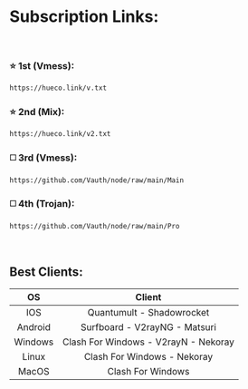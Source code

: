 # Subscription Links:

<br>

### ⭐ 1st (Vmess):
```html
https://hueco.link/v.txt
```

### ⭐ 2nd (Mix):
```html
https://hueco.link/v2.txt
```

### ◻️ 3rd (Vmess):
```html
https://github.com/Vauth/node/raw/main/Main
```

### ◻️ 4th (Trojan):
```html
https://github.com/Vauth/node/raw/main/Pro
```

<br>

## Best Clients:

|    OS   |                   Client               |
|:-------:|:--------------------------------------:|
|   IOS   |        Quantumult - Shadowrocket       |
| Android |      Surfboard - V2rayNG - Matsuri     |
| Windows |   Clash For Windows - V2rayN - Nekoray |
|  Linux  |      Clash For Windows - Nekoray       |
|  MacOS  |           Clash For Windows            |


